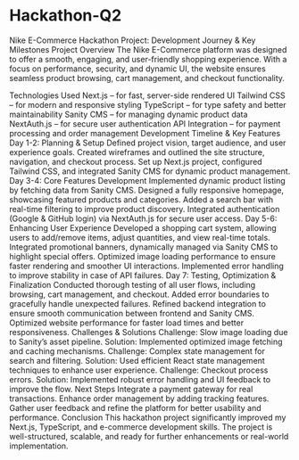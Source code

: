﻿# Hackathon-Q2
Nike E-Commerce Hackathon Project: Development Journey & Key Milestones
Project Overview
The Nike E-Commerce platform was designed to offer a smooth, engaging, and user-friendly shopping experience. With a focus on performance, security, and dynamic UI, the website ensures seamless product browsing, cart management, and checkout functionality.

Technologies Used
Next.js – for fast, server-side rendered UI
Tailwind CSS – for modern and responsive styling
TypeScript – for type safety and better maintainability
Sanity CMS – for managing dynamic product data
NextAuth.js – for secure user authentication
API Integration – for payment processing and order management
Development Timeline & Key Features
Day 1-2: Planning & Setup
Defined project vision, target audience, and user experience goals.
Created wireframes and outlined the site structure, navigation, and checkout process.
Set up Next.js project, configured Tailwind CSS, and integrated Sanity CMS for dynamic product management.
Day 3-4: Core Features Development
Implemented dynamic product listing by fetching data from Sanity CMS.
Designed a fully responsive homepage, showcasing featured products and categories.
Added a search bar with real-time filtering to improve product discovery.
Integrated authentication (Google & GitHub login) via NextAuth.js for secure user access.
Day 5-6: Enhancing User Experience
Developed a shopping cart system, allowing users to add/remove items, adjust quantities, and view real-time totals.
Integrated promotional banners, dynamically managed via Sanity CMS to highlight special offers.
Optimized image loading performance to ensure faster rendering and smoother UI interactions.
Implemented error handling to improve stability in case of API failures.
Day 7: Testing, Optimization & Finalization
Conducted thorough testing of all user flows, including browsing, cart management, and checkout.
Added error boundaries to gracefully handle unexpected failures.
Refined backend integration to ensure smooth communication between frontend and Sanity CMS.
Optimized website performance for faster load times and better responsiveness.
Challenges & Solutions
Challenge: Slow image loading due to Sanity’s asset pipeline.
Solution: Implemented optimized image fetching and caching mechanisms.
Challenge: Complex state management for search and filtering.
Solution: Used efficient React state management techniques to enhance user experience.
Challenge: Checkout process errors.
Solution: Implemented robust error handling and UI feedback to improve the flow.
Next Steps
Integrate a payment gateway for real transactions.
Enhance order management by adding tracking features.
Gather user feedback and refine the platform for better usability and performance.
Conclusion
This hackathon project significantly improved my Next.js, TypeScript, and e-commerce development skills. The project is well-structured, scalable, and ready for further enhancements or real-world implementation.


